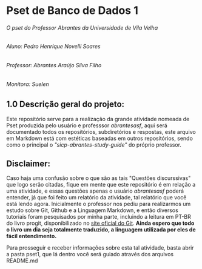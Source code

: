 # Pset de Banco de Dados 1
###### O pset do Professor Abrantes da Universidade de Vila Velha
###### Aluno: Pedro Henrique Novelli Soares
###### Professor: Abrantes Araújo Silva Filho
###### Monitora: Suelen
## 1.0 Descrição geral do projeto:
Este repositório serve para a realização da grande atividade nomeada de Pset produzida pelo usuário 
e professsor *abrantesasf*, aqui será documentado todos os repositórios, subdiretórios e respostas, 
este arquivo em Markdown está com estéticas baseadas em outros repositórios, sendo como o principal 
o *"sicp-abrantes-study-guide"* do próprio professor.
## Disclaimer:
Caso haja uma confusão sobre o que são as tais "Questões discurssivas" que logo serão citadas, fique
em mente que este repositório é em relação a uma atividade, e essas questões apenas o usuário *abrantesasf*
poderá entender, já que foi feito um relatório da atividade, tal relatório que você está lendo agora.
Inicialmente o professor nos pediu para realizarmos um estudo sobre Git, Github e a Linguagem Markdown,
e então diversos tutoriais foram pesquisados por minha parte, incluindo a leitura em PT-BR do livro
progit, disponibilizado no [site oficial do Git](https://git-scm.com/book/pt-br/v2). 
**Ainda espero que todo o livro um dia seja totalmente traduzido, a linguagem utilizada por eles de fácil 
entendimento.**

Para prosseguir e receber informações sobre esta tal atividade, basta abrir a pasta pset1, que lá 
dentro você será guiado através dos arquivos README.md
